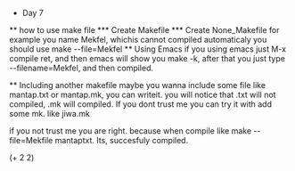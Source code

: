 * Day 7

** how to use make file
*** Create Makefile
*** Create None_Makefile
for example you name Mekfel, whichis cannot compiled automaticaly you should use 
make --file=Mekfel
** Using Emacs 
if you using emacs just M-x compile ret, and then emacs will show you make -k, after that you just type --filename=Mekfel, and then compiled.

** Including another makefile
maybe you wanna include some file like mantap.txt or mantap.mk, you can writeit. you will notice that .txt will not compiled, .mk will compiled. If you dont trust me you can try it with add some mk. like jiwa.mk 

if you not trust me you are right. because when compile like make --file=Mekfile mantaptxt. Its, succesfuly compiled.

(+ 2 2)

